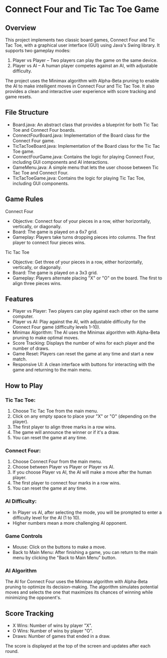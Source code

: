 # Connect Four and Tic Tac Toe Game
## Overview
This project implements two classic board games, Connect Four and Tic Tac Toe, with a graphical user interface (GUI) using Java's Swing library. It supports two gameplay modes:

1. Player vs Player – Two players can play the game on the same device.
2. Player vs AI – A human player competes against an AI, with adjustable difficulty.

The project uses the Minimax algorithm with Alpha-Beta pruning to enable the AI to make intelligent moves in Connect Four and Tic Tac Toe. It also provides a clean and interactive user experience with score tracking and game resets.

## File Structure
<ul>
<li>Board.java: An abstract class that provides a blueprint for both Tic Tac Toe and Connect Four boards.</li>
<li>ConnectFourBoard.java: Implementation of the Board class for the Connect Four game.</li>
<li>TicTacToeBoard.java: Implementation of the Board class for the Tic Tac Toe game.</li>
<li>ConnectFourGame.java: Contains the logic for playing Connect Four, including GUI components and AI interactions.</li>
<li>GameMenu.java: A simple menu that lets the user choose between Tic Tac Toe and Connect Four.</li>
<li>TicTacToeGame.java: Contains the logic for playing Tic Tac Toe, including GUI components.</li>
</ul>

## Game Rules
Connect Four
<ul>
<li>Objective: Connect four of your pieces in a row, either horizontally, vertically, or diagonally.</li>
<li>Board: The game is played on a 6x7 grid.</li>
<li>Gameplay: Players take turns dropping pieces into columns. The first player to connect four pieces wins.</li>
</ul>
Tic Tac Toe
<ul>
<li>Objective: Get three of your pieces in a row, either horizontally, vertically, or diagonally.</li>
<li>Board: The game is played on a 3x3 grid.</li>
<li>Gameplay: Players alternate placing "X" or "O" on the board. The first to align three pieces wins.</li>
</ul>

## Features
<ul>
<li>Player vs Player: Two players can play against each other on the same computer.</li>
<li>Player vs AI: Play against the AI, with adjustable difficulty for the Connect Four game (difficulty levels 1–10).</li>
<li>Minimax Algorithm: The AI uses the Minimax algorithm with Alpha-Beta pruning to make optimal moves.</li>
<li>Score Tracking: Displays the number of wins for each player and the number of draws.</li>
<li>Game Reset: Players can reset the game at any time and start a new match.</li>
<li>Responsive UI: A clean interface with buttons for interacting with the game and returning to the main menu.</li>
</ul>

## How to Play
### Tic Tac Toe:
<ol>
<li>Choose Tic Tac Toe from the main menu.</li>
<li>Click on any empty space to place your "X" or "O" (depending on the player).</li>
<li>The first player to align three marks in a row wins.</li>
<li>The game will announce the winner or if it's a draw.</li>
<li>You can reset the game at any time.</li>
</ol>

### Connect Four:
<ol>
<li>Choose Connect Four from the main menu.</li>
<li>Choose between Player vs Player or Player vs AI.</li>
<li>If you choose Player vs AI, the AI will make a move after the human player.</li>
<li>The first player to connect four marks in a row wins.</li>
<li>You can reset the game at any time.</li>
</ol>

### AI Difficulty:
<ul>
<li>In Player vs AI, after selecting the mode, you will be prompted to enter a difficulty level for the AI (1 to 10).</li>
<li>Higher numbers mean a more challenging AI opponent.</li>
</ul>

### Game Controls
<ul>
<li>Mouse: Click on the buttons to make a move.</li>
<li>Back to Main Menu: After finishing a game, you can return to the main menu by clicking the "Back to Main Menu" button.</li>
</ul>

### AI Algorithm
The AI for Connect Four uses the Minimax algorithm with Alpha-Beta pruning to optimize its decision-making. The algorithm simulates potential moves and selects the one that maximizes its chances of winning while minimizing the opponent's.

## Score Tracking
<ul>
<li>X Wins: Number of wins by player "X".</li>
<li>O Wins: Number of wins by player "O".</li>
<li>Draws: Number of games that ended in a draw.</li>
</ul>
The score is displayed at the top of the screen and updates after each round.
